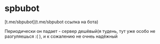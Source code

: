 # spbubot
[t.me/sbpubot](t.me/sbpubot ссылка на бота)

Периодически он падает - сервер дешёвый(я тудень, тут уже особо не разгуляешься :( ), и к сожалению не очнеь надёжный
